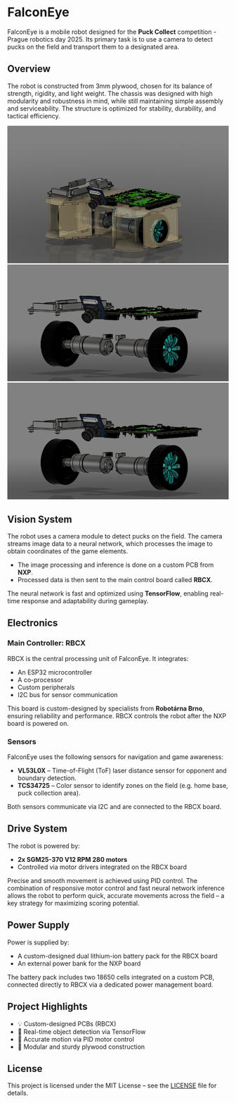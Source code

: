 # FalconEye

FalconEye is a mobile robot designed for the **Puck Collect** competition - Prague robotics day 2025. Its primary task is to use a camera to detect pucks on the field and transport them to a designated area.

## Overview

The robot is constructed from 3mm plywood, chosen for its balance of strength, rigidity, and light weight. The chassis was designed with high modularity and robustness in mind, while still maintaining simple assembly and serviceability. The structure is optimized for stability, durability, and tactical efficiency.

![FalconEye Assembled](./images/image.png)
![FalconEye Exploded View](./images/image2.png)
![FalconEye Transparent View](./images/image3.png)

## Vision System

The robot uses a camera module to detect pucks on the field. The camera streams image data to a neural network, which processes the image to obtain coordinates of the game elements. 

- The image processing and inference is done on a custom PCB from **NXP**.
- Processed data is then sent to the main control board called **RBCX**.

The neural network is fast and optimized using **TensorFlow**, enabling real-time response and adaptability during gameplay.

## Electronics

### Main Controller: RBCX

RBCX is the central processing unit of FalconEye. It integrates:
- An ESP32 microcontroller
- A co-processor
- Custom peripherals
- I2C bus for sensor communication

This board is custom-designed by specialists from **Robotárna Brno**, ensuring reliability and performance. RBCX controls the robot after the NXP board is powered on.

### Sensors

FalconEye uses the following sensors for navigation and game awareness:
- **VL53L0X** – Time-of-Flight (ToF) laser distance sensor for opponent and boundary detection.
- **TCS34725** – Color sensor to identify zones on the field (e.g. home base, puck collection area).

Both sensors communicate via I2C and are connected to the RBCX board.

## Drive System

The robot is powered by:
- **2x SGM25-370 V12 RPM 280 motors**
- Controlled via motor drivers integrated on the RBCX board

Precise and smooth movement is achieved using PID control. The combination of responsive motor control and fast neural network inference allows the robot to perform quick, accurate movements across the field – a key strategy for maximizing scoring potential.

## Power Supply

Power is supplied by:
- A custom-designed dual lithium-ion battery pack for the RBCX board
- An external power bank for the NXP board

The battery pack includes two 18650 cells integrated on a custom PCB, connected directly to RBCX via a dedicated power management board.

## Project Highlights

- 💡 Custom-designed PCBs (RBCX)
- 🧠 Real-time object detection via TensorFlow
- 🎯 Accurate motion via PID motor control
- 🔧 Modular and sturdy plywood construction

## License

This project is licensed under the MIT License – see the [LICENSE](./LICENSE) file for details.

